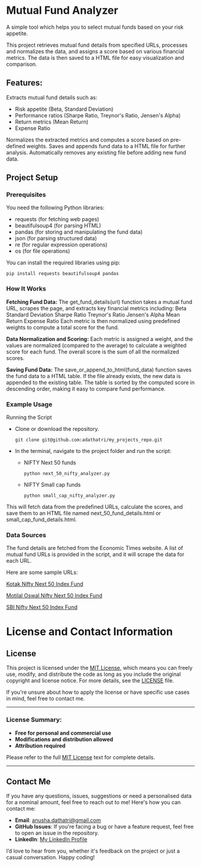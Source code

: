 # Mutual Fund Analyzer

A simple tool which helps you to select mutual funds based on your risk appetite.

This project retrieves mutual fund details from specified URLs, processes and normalizes the data, and assigns a score based on various financial metrics. The data is then saved to a HTML file for easy visualization and comparison.

## Features:

Extracts mutual fund details such as:
- Risk appetite (Beta, Standard Deviation)
- Performance ratios (Sharpe Ratio, Treynor's Ratio, Jensen's Alpha)
- Return metrics (Mean Return)
- Expense Ratio

Normalizes the extracted metrics and computes a score based on pre-defined weights.
Saves and appends fund data to a HTML file for further analysis.
Automatically removes any existing file before adding new fund data.

## Project Setup
### Prerequisites

You need the following Python libraries:

- requests (for fetching web pages)
- beautifulsoup4 (for parsing HTML)
- pandas (for storing and manipulating the fund data)
- json (for parsing structured data)
- re (for regular expression operations)
- os (for file operations)

You can install the required libraries using pip:

    pip install requests beautifulsoup4 pandas

### How It Works
**Fetching Fund Data:** The get_fund_details(url) function takes a mutual fund URL, scrapes the page, and extracts key financial metrics including:
    Beta
    Standard Deviation
    Sharpe Ratio
    Treynor's Ratio
    Jensen's Alpha
    Mean Return
    Expense Ratio
Each metric is then normalized using predefined weights to compute a total score for the fund.

**Data Normalization and Scoring:**
    Each metric is assigned a weight, and the values are normalized (compared to the average) to calculate a weighted score for each fund.
    The overall score is the sum of all the normalized scores.

**Saving Fund Data:**
    The save_or_append_to_html(fund_data) function saves the fund data to a HTML table. If the file already exists, the new data is appended to the existing table.
    The table is sorted by the computed score in descending order, making it easy to compare fund performance.

### Example Usage
Running the Script

- Clone or download the repository.

      git clone git@github.com:adathatri/my_projects_repo.git
- In the terminal, navigate to the project folder and run the script:
    - NIFTY Next 50 funds
 
          python next_50_nifty_analyzer.py
    - NIFTY Small cap funds

          python small_cap_nifty_analyzer.py
This will fetch data from the predefined URLs, calculate the scores, and save them to an HTML file named next_50_fund_details.html or small_cap_fund_details.html.

### Data Sources

The fund details are fetched from the Economic Times website. A list of mutual fund URLs is provided in the script, and it will scrape the data for each URL.

Here are some sample URLs:

[Kotak Nifty Next 50 Index Fund](https://economictimes.indiatimes.com/kotak-nifty-next-50-index-fund-direct-plan/mffactsheet/schemeid-41327.cms?from=mdr)

[Motilal Oswal Nifty Next 50 Index Fund](https://economictimes.indiatimes.com/motilal-oswal-nifty-next-50-index-fund-direct-plan/mffactsheet/schemeid-40469.cms?from=mdr)

[SBI Nifty Next 50 Index Fund](https://economictimes.indiatimes.com/sbi-nifty-next-50-index-fund-direct-plan/mffactsheet/schemeid-41492.cms?from=mdr)

# License and Contact Information

## License

This project is licensed under the [MIT License](LICENSE), which means you can freely use, modify, and distribute the code as long as you include the original copyright and license notice. For more details, see the [LICENSE](LICENSE) file.

If you're unsure about how to apply the license or have specific use cases in mind, feel free to contact me.

---

### License Summary:
- **Free for personal and commercial use**
- **Modifications and distribution allowed**
- **Attribution required**

Please refer to the full [MIT License](LICENSE) text for complete details.

---

## Contact Me

If you have any questions, issues, suggestions or need a personalised data for a nominal amount, feel free to reach out to me! Here's how you can contact me:

- **Email**: [anusha.dathatri@gmail.com](mailto:your-email@example.com)
- **GitHub Issues**: If you're facing a bug or have a feature request, feel free to open an issue in the repository.
- **LinkedIn**: [My LinkedIn Profile](https://www.linkedin.com/in/anusha-dathatri-03803695/)

I’d love to hear from you, whether it's feedback on the project or just a casual conversation. Happy coding!
